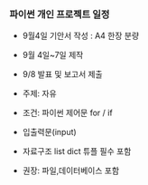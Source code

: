 ### 파이썬 개인 프로젝트 일정
- 9월4일 기안서 작성 : A4 한장 분량
- 9월 4일~7일 제작
- 9/8 발표 및 보고서 제출
  
- 주제: 자유
- 조건: 파이썬 제어문 for / if
- 입출력문(input)
- 자료구조 list dict 튜플 필수 포함
- 권장: 파일,데이터베이스 포함

